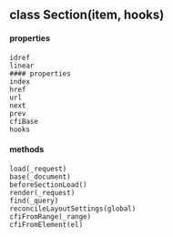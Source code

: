 ## class Section(item, hooks)  
  #### properties  
    idref  
    linear  
    #### properties   
    index  
    href   
    url  
    next   
    prev   
    cfiBase  
    hooks  
  #### methods  
    load(_request)  
    base(_document)  
    beforeSectionLoad()  
    render(_request)  
    find(_query)  
    reconcileLayoutSettings(global)  
    cfiFromRange(_range)  
    cfiFromElement(el)  